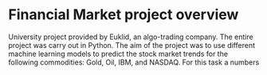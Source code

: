 # Financial Market project overview
 University project provided by Euklid, an algo-trading company. The entire project was carry out in Python.
 The aim of the project was to use different machine learning models to predict the stock market trends for the following commodities: Gold, Oil, IBM, and NASDAQ. 
 For this task a numbers
